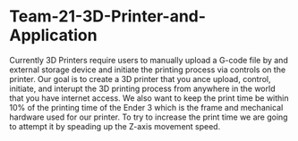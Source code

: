 # Team-21-3D-Printer-and-Application

Currently 3D Printers require users to manually upload a G-code file by and external storage device and initiate the printing process via controls on the printer. Our goal is to create a 3D printer that you ance upload, control, initiate, and interupt the 3D printing process from anywhere in the world that you have internet access. We also want to keep the print time be within 10% of the printing time of the Ender 3 which is the frame and mechanical hardware used for our printer. To try to increase the print time we are going to attempt it by speading up the Z-axis movement speed.
